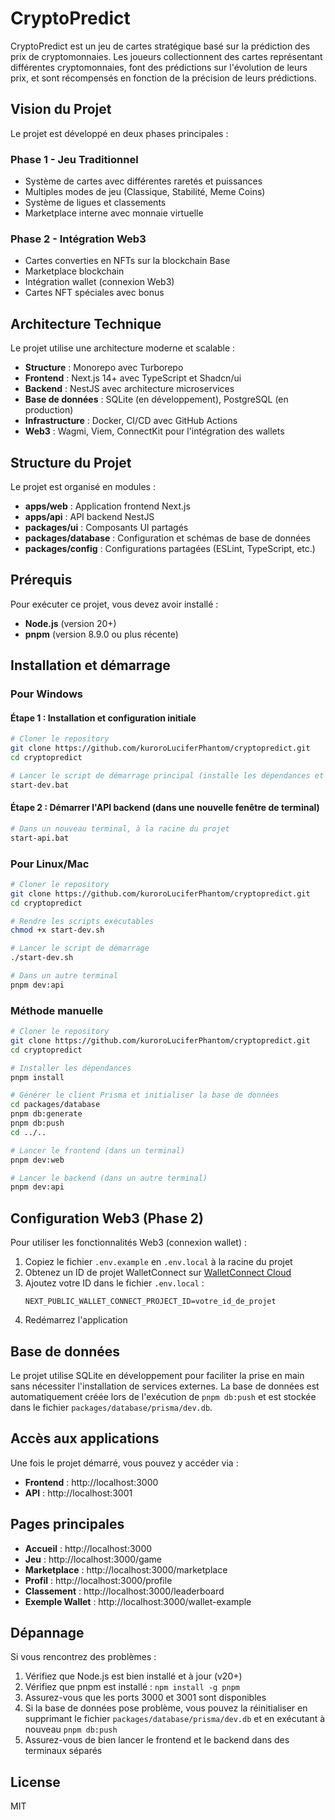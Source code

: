 # CryptoPredict

CryptoPredict est un jeu de cartes stratégique basé sur la prédiction des prix de cryptomonnaies. Les joueurs collectionnent des cartes représentant différentes cryptomonnaies, font des prédictions sur l'évolution de leurs prix, et sont récompensés en fonction de la précision de leurs prédictions.

## Vision du Projet

Le projet est développé en deux phases principales :

### Phase 1 - Jeu Traditionnel
- Système de cartes avec différentes raretés et puissances
- Multiples modes de jeu (Classique, Stabilité, Meme Coins)
- Système de ligues et classements
- Marketplace interne avec monnaie virtuelle

### Phase 2 - Intégration Web3
- Cartes converties en NFTs sur la blockchain Base
- Marketplace blockchain
- Intégration wallet (connexion Web3)
- Cartes NFT spéciales avec bonus

## Architecture Technique

Le projet utilise une architecture moderne et scalable :

- **Structure** : Monorepo avec Turborepo
- **Frontend** : Next.js 14+ avec TypeScript et Shadcn/ui
- **Backend** : NestJS avec architecture microservices
- **Base de données** : SQLite (en développement), PostgreSQL (en production)
- **Infrastructure** : Docker, CI/CD avec GitHub Actions
- **Web3** : Wagmi, Viem, ConnectKit pour l'intégration des wallets

## Structure du Projet

Le projet est organisé en modules :
- **apps/web** : Application frontend Next.js
- **apps/api** : API backend NestJS
- **packages/ui** : Composants UI partagés
- **packages/database** : Configuration et schémas de base de données
- **packages/config** : Configurations partagées (ESLint, TypeScript, etc.)

## Prérequis

Pour exécuter ce projet, vous devez avoir installé :

- **Node.js** (version 20+)
- **pnpm** (version 8.9.0 ou plus récente)

## Installation et démarrage

### Pour Windows

#### Étape 1 : Installation et configuration initiale

```bash
# Cloner le repository
git clone https://github.com/kuroroLuciferPhantom/cryptopredict.git
cd cryptopredict

# Lancer le script de démarrage principal (installe les dépendances et démarre le frontend)
start-dev.bat
```

#### Étape 2 : Démarrer l'API backend (dans une nouvelle fenêtre de terminal)

```bash
# Dans un nouveau terminal, à la racine du projet
start-api.bat
```

### Pour Linux/Mac

```bash
# Cloner le repository
git clone https://github.com/kuroroLuciferPhantom/cryptopredict.git
cd cryptopredict

# Rendre les scripts exécutables
chmod +x start-dev.sh

# Lancer le script de démarrage
./start-dev.sh

# Dans un autre terminal
pnpm dev:api
```

### Méthode manuelle

```bash
# Cloner le repository
git clone https://github.com/kuroroLuciferPhantom/cryptopredict.git
cd cryptopredict

# Installer les dépendances
pnpm install

# Générer le client Prisma et initialiser la base de données
cd packages/database
pnpm db:generate
pnpm db:push
cd ../..

# Lancer le frontend (dans un terminal)
pnpm dev:web

# Lancer le backend (dans un autre terminal)
pnpm dev:api
```

## Configuration Web3 (Phase 2)

Pour utiliser les fonctionnalités Web3 (connexion wallet) :

1. Copiez le fichier `.env.example` en `.env.local` à la racine du projet
2. Obtenez un ID de projet WalletConnect sur [WalletConnect Cloud](https://cloud.walletconnect.com/)
3. Ajoutez votre ID dans le fichier `.env.local` :
   ```
   NEXT_PUBLIC_WALLET_CONNECT_PROJECT_ID=votre_id_de_projet
   ```
4. Redémarrez l'application

## Base de données

Le projet utilise SQLite en développement pour faciliter la prise en main sans nécessiter l'installation de services externes. La base de données est automatiquement créée lors de l'exécution de `pnpm db:push` et est stockée dans le fichier `packages/database/prisma/dev.db`.

## Accès aux applications

Une fois le projet démarré, vous pouvez y accéder via :

- **Frontend** : http://localhost:3000
- **API** : http://localhost:3001

## Pages principales

- **Accueil** : http://localhost:3000
- **Jeu** : http://localhost:3000/game
- **Marketplace** : http://localhost:3000/marketplace
- **Profil** : http://localhost:3000/profile
- **Classement** : http://localhost:3000/leaderboard
- **Exemple Wallet** : http://localhost:3000/wallet-example

## Dépannage

Si vous rencontrez des problèmes :

1. Vérifiez que Node.js est bien installé et à jour (v20+)
2. Vérifiez que pnpm est installé : `npm install -g pnpm`
3. Assurez-vous que les ports 3000 et 3001 sont disponibles
4. Si la base de données pose problème, vous pouvez la réinitialiser en supprimant le fichier `packages/database/prisma/dev.db` et en exécutant à nouveau `pnpm db:push`
5. Assurez-vous de bien lancer le frontend et le backend dans des terminaux séparés

## License

MIT